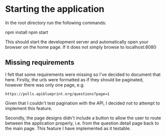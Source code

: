 # Starting the application

In the root directory run the following commands:

npm install
npm start

This should start the development server and automatically open your browser on the home page. If it does not simply browse to localhost:8080

## Missing requirements

I felt that some requirements were missing so I've decided to document that here. Firstly, the urls were formatted as if they should be paginated, however there was only one page, e.g.

    https://polls.apiblueprint.org/questions?page=1

Given that I couldn't test pagination with the API, I decided not to attempt to implement this feature.

Secondly, the page designs didn't include a button to allow the user to route between the application properly, i.e. from the question detail page back to the main page. This feature I have implemented as it testable.
